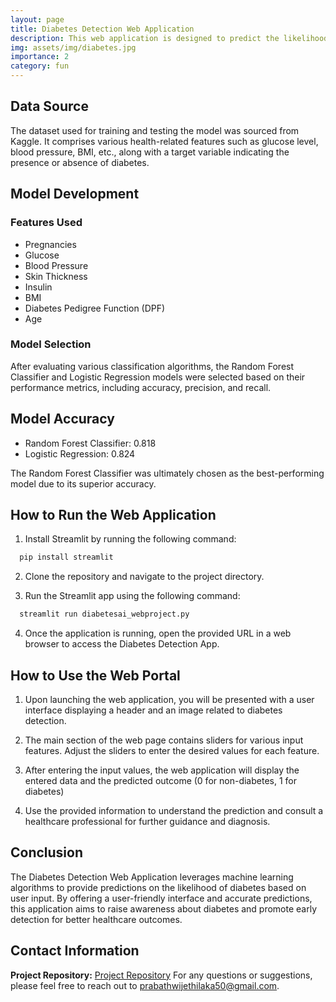 ```yaml
---
layout: page
title: Diabetes Detection Web Application
description: This web application is designed to predict the likelihood of an individual having diabetes based on various input features. The prediction model is built using machine learning algorithms and is accessible through a user-friendly web interface.
img: assets/img/diabetes.jpg
importance: 2
category: fun
---
```

## Data Source

The dataset used for training and testing the model was sourced from Kaggle. It comprises various health-related features such as glucose level, blood pressure, BMI, etc., along with a target variable indicating the presence or absence of diabetes.

## Model Development

### Features Used
- Pregnancies
- Glucose
- Blood Pressure
- Skin Thickness
- Insulin
- BMI
- Diabetes Pedigree Function (DPF)
- Age

### Model Selection
After evaluating various classification algorithms, the Random Forest Classifier and Logistic Regression models were selected based on their performance metrics, including accuracy, precision, and recall.

## Model Accuracy

- Random Forest Classifier: 0.818
- Logistic Regression: 0.824

The Random Forest Classifier was ultimately chosen as the best-performing model due to its superior accuracy.

## How to Run the Web Application

1. Install Streamlit by running the following command:
```bash
  pip install streamlit
```

2. Clone the repository and navigate to the project directory.

3. Run the Streamlit app using the following command:
```bash
  streamlit run diabetesai_webproject.py
```


4. Once the application is running, open the provided URL in a web browser to access the Diabetes Detection App.

## How to Use the Web Portal

1. Upon launching the web application, you will be presented with a user interface displaying a header and an image related to diabetes detection.

2. The main section of the web page contains sliders for various input features. Adjust the sliders to enter the desired values for each feature.

3. After entering the input values, the web application will display the entered data and the predicted outcome (0 for non-diabetes, 1 for diabetes)
   
4. Use the provided information to understand the prediction and consult a healthcare professional for further guidance and diagnosis.

## Conclusion

The Diabetes Detection Web Application leverages machine learning algorithms to provide predictions on the likelihood of diabetes based on user input. By offering a user-friendly interface and accurate predictions, this application aims to raise awareness about diabetes and promote early detection for better healthcare outcomes.

## Contact Information

**Project Repository:** [Project Repository](https://github.com/PrabathBK/DiabetesAI-Webproject)
For any questions or suggestions, please feel free to reach out to [prabathwijethilaka50@gmail.com](mailto:prabathwijethilaka50@gmail.com).

